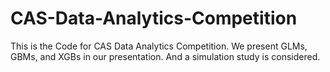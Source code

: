 # CAS-Data-Analytics-Competition

This is the Code for CAS Data Analytics Competition. We present GLMs, GBMs, and XGBs in our presentation. And a simulation study is considered. 
